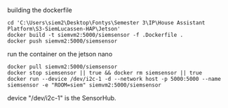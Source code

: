 building the dockerfile
```
cd 'C:\Users\siem2\Desktop\Fontys\Semester 3\IP\House Assistant Platform\S3-SiemLucassen-HAP\Jetson'
docker build -t siemvm2:5000/siemsensor -f .Dockerfile .
docker push siemvm2:5000/siemsensor
```

run the container on the jetson nano
```
docker pull siemvm2:5000/siemsensor
docker stop siemsensor || true && docker rm siemsensor || true
docker run --device /dev/i2c-1 -d --network host -p 5000:5000 --name siemsensor -e "ROOM=siem" siemvm2:5000/siemsensor
```

device "/dev/i2c-1" is the SensorHub.